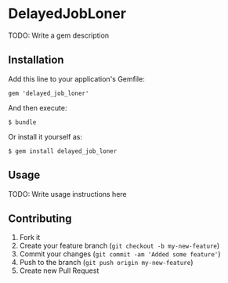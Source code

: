 # DelayedJobLoner

TODO: Write a gem description

## Installation

Add this line to your application's Gemfile:

    gem 'delayed_job_loner'

And then execute:

    $ bundle

Or install it yourself as:

    $ gem install delayed_job_loner

## Usage

TODO: Write usage instructions here

## Contributing

1. Fork it
2. Create your feature branch (`git checkout -b my-new-feature`)
3. Commit your changes (`git commit -am 'Added some feature'`)
4. Push to the branch (`git push origin my-new-feature`)
5. Create new Pull Request

